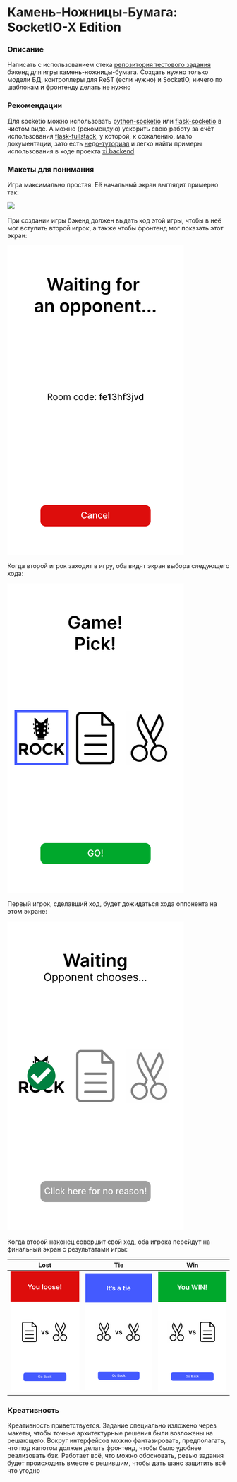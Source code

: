 # Камень-Ножницы-Бумага: SocketIO-X Edition

### Описание
Написать с использованием стека [репозитория тестового задания](https://github.com/niqzart/ffs-test-task) бэкенд для игры камень-ножницы-бумага. Создать нужно только модели БД, контроллеры для ReST (если нужно) и SocketIO, ничего по шаблонам и фронтенду делать не нужно

### Рекомендации
Для socketio можно использовать [python-socketio](https://python-socketio.readthedocs.io/en/latest/server.html) или [flask-socketio](https://flask-socketio.readthedocs.io/en/latest/) в чистом виде. А можно (рекомендую) ускорить свою работу за счёт использования [flask-fullstack](https://github.com/niqzart/flask-fullstack), у которой, к сожалению, мало документации, зато есть [недо-туториал](https://github.com/xi-effect/xi.backend/pull/110) и легко найти примеры использования в коде проекта [xi.backend](https://github.com/xi-effect/xi.backend)

### Макеты для понимания
Игра максимально простая. Её начальный экран выглядит примерно так:

![](00-main-page.png)

При создании игры бэкенд должен выдать код этой игры, чтобы в неё мог вступить второй игрок, а также чтобы фронтенд мог показать этот экран:

![](10-game-creation.png)

Когда второй игрок заходит в игру, оба видят экран выбора следующего хода:

![](20-making-a-move.png)

Первый игрок, сделавший ход, будет дожидаться хода оппонента на этом экране:

![](30-waiting-for-opponent.png)

Когда второй наконец совершит свой ход, оба игрока перейдут на финальный экран с результатами игры:

| Lost                        | Tie                       | Win                       |
|-----------------------------|---------------------------|---------------------------|
| ![](40-game-over_loose.png) | ![](41-game-over_tie.png) | ![](42-game-over_win.png) |

### Креативность
Креативность приветствуется. Задание специально изложено через макеты, чтобы точные архитектурные решения были возложены на решающего. Вокруг интерфейсов можно фантазировать, предполагать, что под капотом должен делать фронтенд, чтобы было удобнее реализовать бэк. Работает всё, что можно обосновать, ревью задания будет происходить вместе с решившим, чтобы дать шанс защитить всё что угодно